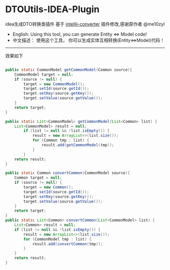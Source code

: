 # DTOUtils-IDEA-Plugin


idea生成DTO转换类插件
 基于 [intellij-converter](https://github.com/me10zyl/intellij-converter) 插件修改,感谢原作者 @me10zyl


- English: Using this tool, you can generate Entity <=> Model code! 
- 中文描述： 使用这个工具， 你可以生成实体互相转换(Entity<=>Model)代码！

----------------
效果如下
```java

public static CommonModel getCommonModel(Common source){
    CommonModel target = null;
    if (source != null) {
        target = new CommonModel();
        target.setId(source.getId());
        target.setKey(source.getKey());
        target.setValue(source.getValue());
    }
    return target;
}

public static List<CommonModel> getCommonModel(List<Common> list) {
    List<CommonModel> result = null;
        if (list != null && !list.isEmpty()) {
            result = new ArrayList<>(list.size());
            for (Common tmp : list) {
                result.add(getCommonModel(tmp));
            }
        }
    return result;
}

public static Common convertCommon(CommonModel source){
    Common target = null;
    if (source != null) {
        target = new Common();
        target.setId(source.getId());
        target.setKey(source.getKey());
        target.setValue(source.getValue());
    }
    return target;
}
public static List<Common> convertCommon(List<CommonModel> list) {
    List<Common> result = null;
    if (list != null && !list.isEmpty()) {
        result = new ArrayList<>(list.size());
        for (CommonModel tmp : list) {
            result.add(convertCommon(tmp));
        }
    }
    return result;
}


```

